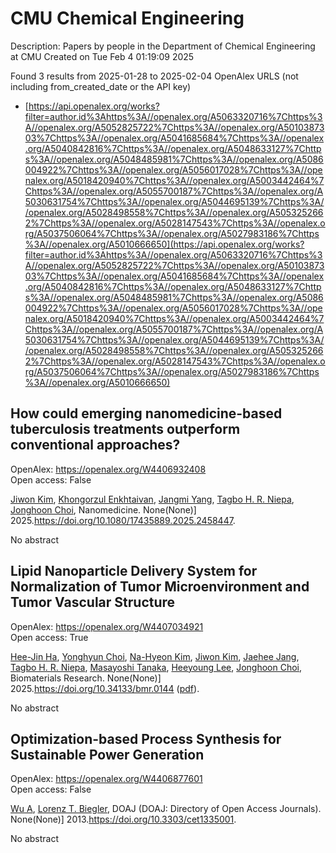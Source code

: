 # CMU Chemical Engineering
Description: Papers by people in the Department of Chemical Engineering at CMU
Created on Tue Feb  4 01:19:09 2025

Found 3 results from 2025-01-28 to 2025-02-04
OpenAlex URLS (not including from_created_date or the API key)
- [https://api.openalex.org/works?filter=author.id%3Ahttps%3A//openalex.org/A5063320716%7Chttps%3A//openalex.org/A5052825722%7Chttps%3A//openalex.org/A5010387303%7Chttps%3A//openalex.org/A5041685684%7Chttps%3A//openalex.org/A5040842816%7Chttps%3A//openalex.org/A5048633127%7Chttps%3A//openalex.org/A5048485981%7Chttps%3A//openalex.org/A5086004922%7Chttps%3A//openalex.org/A5056017028%7Chttps%3A//openalex.org/A5018420940%7Chttps%3A//openalex.org/A5003442464%7Chttps%3A//openalex.org/A5055700187%7Chttps%3A//openalex.org/A5030631754%7Chttps%3A//openalex.org/A5044695139%7Chttps%3A//openalex.org/A5028498558%7Chttps%3A//openalex.org/A5053252662%7Chttps%3A//openalex.org/A5028147543%7Chttps%3A//openalex.org/A5037506064%7Chttps%3A//openalex.org/A5027983186%7Chttps%3A//openalex.org/A5010666650](https://api.openalex.org/works?filter=author.id%3Ahttps%3A//openalex.org/A5063320716%7Chttps%3A//openalex.org/A5052825722%7Chttps%3A//openalex.org/A5010387303%7Chttps%3A//openalex.org/A5041685684%7Chttps%3A//openalex.org/A5040842816%7Chttps%3A//openalex.org/A5048633127%7Chttps%3A//openalex.org/A5048485981%7Chttps%3A//openalex.org/A5086004922%7Chttps%3A//openalex.org/A5056017028%7Chttps%3A//openalex.org/A5018420940%7Chttps%3A//openalex.org/A5003442464%7Chttps%3A//openalex.org/A5055700187%7Chttps%3A//openalex.org/A5030631754%7Chttps%3A//openalex.org/A5044695139%7Chttps%3A//openalex.org/A5028498558%7Chttps%3A//openalex.org/A5053252662%7Chttps%3A//openalex.org/A5028147543%7Chttps%3A//openalex.org/A5037506064%7Chttps%3A//openalex.org/A5027983186%7Chttps%3A//openalex.org/A5010666650)

## How could emerging nanomedicine-based tuberculosis treatments outperform conventional approaches?   

OpenAlex: https://openalex.org/W4406932408    
Open access: False
    
[Jiwon Kim](https://openalex.org/A5100462895), [Khongorzul Enkhtaivan](https://openalex.org/A5116069775), [Jangmi Yang](https://openalex.org/A5054423058), [Tagbo H. R. Niepa](https://openalex.org/A5044695139), [Jonghoon Choi](https://openalex.org/A5012952224), Nanomedicine. None(None)] 2025.https://doi.org/10.1080/17435889.2025.2458447.
    
No abstract    

    

## Lipid Nanoparticle Delivery System for Normalization of Tumor Microenvironment and Tumor Vascular Structure   

OpenAlex: https://openalex.org/W4407034921    
Open access: True
    
[Hee-Jin Ha](https://openalex.org/A5103880803), [Yonghyun Choi](https://openalex.org/A5113936606), [Na-Hyeon Kim](https://openalex.org/A5006885800), [Jiwon Kim](https://openalex.org/A5100462888), [Jaehee Jang](https://openalex.org/A5109441107), [Tagbo H. R. Niepa](https://openalex.org/A5044695139), [Masayoshi Tanaka](https://openalex.org/A5018575134), [Heeyoung Lee](https://openalex.org/A5100709327), [Jonghoon Choi](https://openalex.org/A5012952224), Biomaterials Research. None(None)] 2025.https://doi.org/10.34133/bmr.0144 ([pdf](https://spj.science.org/doi/pdf/10.34133/bmr.0144)).
    
No abstract    

    

## Optimization-based Process Synthesis for Sustainable Power Generation   

OpenAlex: https://openalex.org/W4406877601    
Open access: False
    
[Wu A](https://openalex.org/A5100551887), [Lorenz T. Biegler](https://openalex.org/A5052825722), DOAJ (DOAJ: Directory of Open Access Journals). None(None)] 2013.https://doi.org/10.3303/cet1335001.
    
No abstract    

    
